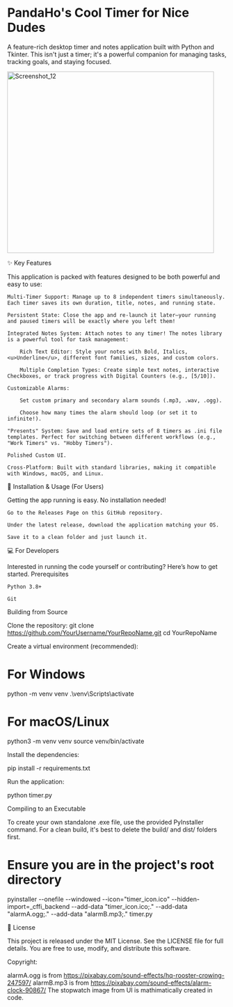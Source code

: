 # PandaHo's Cool Timer for Nice Dudes
A feature-rich desktop timer and notes application built with Python and Tkinter. This isn't just a timer; it's a powerful companion for managing tasks, tracking goals, and staying focused.

<img width="475" height="417" alt="Screenshot_12" src="https://github.com/user-attachments/assets/dc92b82f-4587-4aa2-9399-74f8ede33c5f" />

✨ Key Features

This application is packed with features designed to be both powerful and easy to use:

    Multi-Timer Support: Manage up to 8 independent timers simultaneously. Each timer saves its own duration, title, notes, and running state.

    Persistent State: Close the app and re-launch it later—your running and paused timers will be exactly where you left them!

    Integrated Notes System: Attach notes to any timer! The notes library is a powerful tool for task management:

        Rich Text Editor: Style your notes with Bold, Italics, <u>Underline</u>, different font families, sizes, and custom colors.

        Multiple Completion Types: Create simple text notes, interactive Checkboxes, or track progress with Digital Counters (e.g., [5/10]).

    Customizable Alarms:

        Set custom primary and secondary alarm sounds (.mp3, .wav, .ogg).

        Choose how many times the alarm should loop (or set it to infinite!).

    "Presents" System: Save and load entire sets of 8 timers as .ini file templates. Perfect for switching between different workflows (e.g., "Work Timers" vs. "Hobby Timers").

    Polished Custom UI.

    Cross-Platform: Built with standard libraries, making it compatible with Windows, macOS, and Linux.

🚀 Installation & Usage (For Users)

Getting the app running is easy. No installation needed!

    Go to the Releases Page on this GitHub repository.

    Under the latest release, download the application matching your OS.

    Save it to a clean folder and just launch it.

💻 For Developers

Interested in running the code yourself or contributing? Here’s how to get started.
Prerequisites

    Python 3.8+

    Git

Building from Source

Clone the repository:
git clone https://github.com/YourUsername/YourRepoName.git
cd YourRepoName

    




Create a virtual environment (recommended):

      
# For Windows
python -m venv venv
.\venv\Scripts\activate

# For macOS/Linux
python3 -m venv venv
source venv/bin/activate

    





Install the dependencies:

      
pip install -r requirements.txt

    





Run the application:

      
python timer.py

    



    
    

Compiling to an Executable

To create your own standalone .exe file, use the provided PyInstaller command. For a clean build, it's best to delete the build/ and dist/ folders first.

      
# Ensure you are in the project's root directory
pyinstaller --onefile --windowed --icon="timer_icon.ico" --hidden-import=_cffi_backend --add-data "timer_icon.ico;." --add-data "alarmA.ogg;." --add-data "alarmB.mp3;." timer.py

    





📜 License

This project is released under the MIT License. See the LICENSE file for full details. You are free to use, modify, and distribute this software.

Copyright:

alarmA.ogg is from https://pixabay.com/sound-effects/hq-rooster-crowing-247597/
alarmB.mp3 is from https://pixabay.com/sound-effects/alarm-clock-90867/
The stopwatch image from UI is mathimatically created in code.
